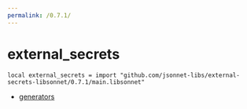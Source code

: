 ```yaml
---
permalink: /0.7.1/
---
```


# external_secrets

```jsonnet
local external_secrets = import "github.com/jsonnet-libs/external-secrets-libsonnet/0.7.1/main.libsonnet"
```



* [generators](generators/index.md)